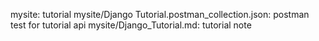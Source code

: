 
mysite: tutorial
mysite/Django Tutorial.postman_collection.json: postman test for tutorial api
mysite/Django_Tutorial.md: tutorial note
